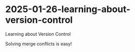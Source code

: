 # 2025-01-26-learning-about-version-control
Learning about Version Control

Solving merge conflicts is easy!
